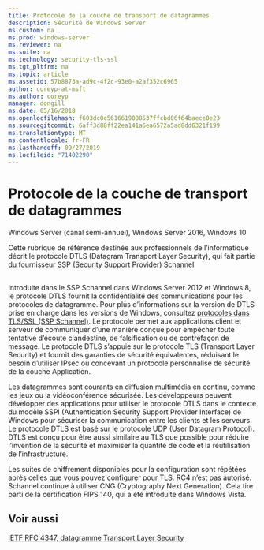```yaml
---
title: Protocole de la couche de transport de datagrammes
description: Sécurité de Windows Server
ms.custom: na
ms.prod: windows-server
ms.reviewer: na
ms.suite: na
ms.technology: security-tls-ssl
ms.tgt_pltfrm: na
ms.topic: article
ms.assetid: 57b8873a-ad9c-4f2c-93e0-a2af352c6965
author: coreyp-at-msft
ms.author: coreyp
manager: dongill
ms.date: 05/16/2018
ms.openlocfilehash: f603dc0c5616619088537ffcbd06f64baece0e23
ms.sourcegitcommit: 6aff3d88ff22ea141a6ea6572a5ad8dd6321f199
ms.translationtype: MT
ms.contentlocale: fr-FR
ms.lasthandoff: 09/27/2019
ms.locfileid: "71402290"
---
```

# <a name="datagram-transport-layer-security-protocol"></a>Protocole de la couche de transport de datagrammes

Windows Server (canal semi-annuel), Windows Server 2016, Windows 10

Cette rubrique de référence destinée aux professionnels de l’informatique décrit le protocole DTLS (Datagram Transport Layer Security), qui fait partie du fournisseur SSP (Security Support Provider) Schannel.

## <a name="BKMK_DTLS"></a>
Introduite dans le SSP Schannel dans Windows Server 2012 et Windows 8, le protocole DTLS fournit la confidentialité des communications pour les protocoles de datagramme. Pour plus d’informations sur la version de DTLS prise en charge dans les versions de Windows, consultez [protocoles dans TLS/SSL (SSP Schannel)](https://msdn.microsoft.com/library/windows/desktop/mt808159(v=vs.85).aspx). Le protocole permet aux applications client et serveur de communiquer d’une manière conçue pour empêcher toute tentative d’écoute clandestine, de falsification ou de contrefaçon de message. Le protocole DTLS s’appuie sur le protocole TLS (Transport Layer Security) et fournit des garanties de sécurité équivalentes, réduisant le besoin d’utiliser IPsec ou concevant un protocole personnalisé de sécurité de la couche Application.

Les datagrammes sont courants en diffusion multimédia en continu, comme les jeux ou la vidéoconférence sécurisée. Les développeurs peuvent développer des applications pour utiliser le protocole DTLS dans le contexte du modèle SSPI (Authentication Security Support Provider Interface) de Windows pour sécuriser la communication entre les clients et les serveurs. Le protocole DTLS est basé sur le protocole UDP (User Datagram Protocol). DTLS est conçu pour être aussi similaire au TLS que possible pour réduire l’invention de la sécurité et maximiser la quantité de code et la réutilisation de l’infrastructure.

Les suites de chiffrement disponibles pour la configuration sont répétées après celles que vous pouvez configurer pour TLS. RC4 n’est pas autorisé. Schannel continue à utiliser CNG (Cryptography Next Generation). Cela tire parti de la certification FIPS 140, qui a été introduite dans Windows Vista.

## <a name="see-also"></a>Voir aussi

[IETF RFC 4347, datagramme Transport Layer Security](http://tools.ietf.org/html/rfc4347)


